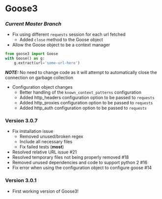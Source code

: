 # Goose3

### ***Current Master Branch***
* Fix using different `requests` session for each url fetched
    * Added `close` method to the Goose object
* Allow the Goose object to be a context manager
``` python
from goose3 import Goose
with Goose() as g:
    g.extract(url='some-url-here')
```
***NOTE:*** No need to change code as it will attempt to automatically close
the connection on garbage collection
* Configuration object changes
    * Better handling of the `known_context_patterns` configuration
    * Added http_headers configuration option to be passed to `requests`
    * Added http_proxies configuration option to be passed to `requests`
    * Added http_auth configuration option to be passed to `requests`


### Version 3.0.7
* Fix installation issue
    * Removed unused/broken regex
    * Include all necessary files
    * Fix failed tests (**most**)
* Resolved relative URL issue #21
* Resolved temporary files not being properly removed #18
* Removed unused dependencies and code to support python 2 #16
* Fix error when using the configuration object to configure goose #14

### Version 3.0.1
* First working version of Goose3!
